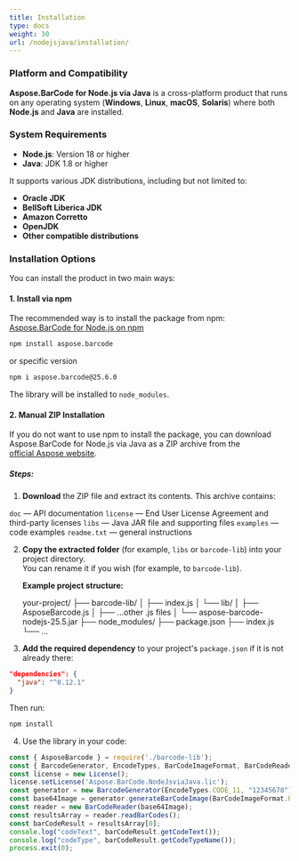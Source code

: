 ```yaml
---
title: Installation
type: docs
weight: 30
url: /nodejsjava/installation/
---
```


### **Platform and Compatibility**

**Aspose.BarCode for Node.js via Java** is a cross-platform product that runs on any operating system (**Windows**, **Linux**, **macOS**, **Solaris**) where both **Node.js** and **Java** are installed.

### **System Requirements**

- **Node.js**: Version 18 or higher
- **Java**: JDK 1.8 or higher

It supports various JDK distributions, including but not limited to:
- **Oracle JDK**
- **BellSoft Liberica JDK**
- **Amazon Corretto**
- **OpenJDK**
- **Other compatible distributions**

### **Installation Options**

You can install the product in two main ways:

#### **1. Install via npm**
The recommended way is to install the package from npm:  
<a href="https://www.npmjs.com/package/aspose.barcode" target="_blank">Aspose.BarCode for Node.js on npm</a>

```bash
npm install aspose.barcode
```
or specific version
```bash
npm i aspose.barcode@25.6.0
```
The library will be installed to `node_modules`.
#### **2. Manual ZIP Installation**

If you do not want to use npm to install the package, you can download Aspose.BarCode for Node.js via Java as a ZIP archive from the  
<a href="https://releases.aspose.com/barcode/nodejs/" target="_blank">official Aspose website</a>.

##### **Steps:**

1. **Download** the ZIP file and extract its contents.
This archive contains:

``doc`` — API documentation
``license`` — End User License Agreement and third-party licenses
``libs`` — Java JAR file and supporting files
``examples`` — code examples
``readme.txt`` — general instructions

2. **Copy the extracted folder** (for example, `libs` or `barcode-lib`) into your project directory.  
   You can rename it if you wish (for example, to `barcode-lib`).

   **Example project structure:**

    your-project/
    ├── barcode-lib/
    │ ├── index.js
    │ └── lib/
    │ ├── AsposeBarcode.js
    │ ├── ...other .js files
    │ └── aspose-barcode-nodejs-25.5.jar
    ├── node_modules/
    ├── package.json
    ├── index.js
    └── ...
3. **Add the required dependency** to your project's `package.json` if it is not already there:
```json
"dependencies": {
  "java": "^0.12.1"
}
```
Then run:
```bash
npm install
```
4. Use the library in your code:

```javascript
const { AsposeBarcode } = require('./barcode-lib');
const { BarcodeGenerator, EncodeTypes, BarCodeImageFormat, BarCodeReader, License } = AsposeBarcode;
const license = new License();
license.setLicense('Aspose.BarCode.NodeJsviaJava.lic');
const generator = new BarcodeGenerator(EncodeTypes.CODE_11, "12345678");
const base64Image = generator.generateBarCodeImage(BarCodeImageFormat.PNG);
const reader = new BarCodeReader(base64Image);
const resultsArray = reader.readBarCodes();
const barCodeResult = resultsArray[0];
console.log("codeText", barCodeResult.getCodeText());
console.log("codeType", barCodeResult.getCodeTypeName());
process.exit(0);
```










